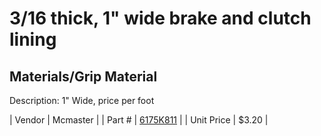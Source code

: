 # 3/16 thick, 1" wide brake and clutch lining
## Materials/Grip Material
Description: 	1" Wide, price per foot 

| Vendor | Mcmaster | 
| Part # | [6175K811](http://www.mcmaster.com/) | 
| Unit Price | $3.20 | 
